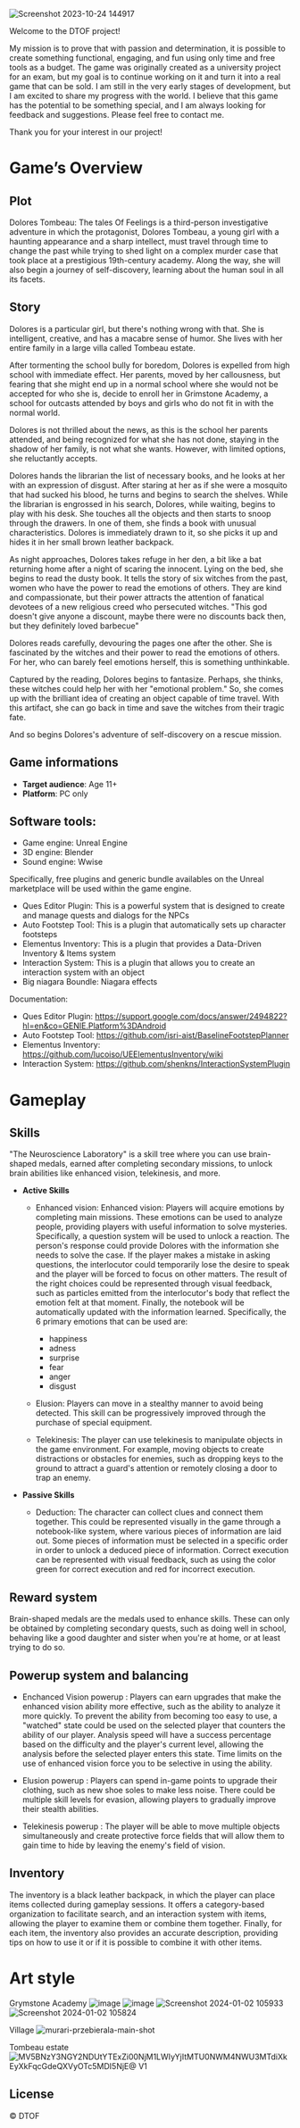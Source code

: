 ![Screenshot 2023-10-24 144917](https://github.com/HashMall0w/DTOF/assets/78042460/92422e66-d812-483e-8d59-f24c122af3f4)

Welcome to the DTOF project!

My mission is to prove that with passion and determination, it is possible to create something functional, engaging, and fun using only time and free tools as a budget.
The game was originally created as a university project for an exam, but my goal is to continue working on it and turn it into a real game that can be sold.
I am still in the very early stages of development, but I am excited to share my progress with the world.
I believe that this game has the potential to be something special, and I am always looking for feedback and suggestions. Please feel free to contact me.

Thank you for your interest in our project!

# Game’s Overview

## Plot
Dolores Tombeau: The tales Of Feelings is a third-person investigative adventure in which the protagonist, Dolores Tombeau, a young girl with a haunting appearance and a sharp intellect, must travel through time to change the past while trying to shed light on a complex murder case that took place at a prestigious 19th-century academy. Along the way, she will also begin a journey of self-discovery, learning about the human soul in all its facets.

## Story
Dolores is a particular girl, but there's nothing wrong with that. She is intelligent, creative, and has a macabre sense of humor. She lives with her entire family in a large villa called Tombeau estate.

After tormenting the school bully for boredom, Dolores is expelled from high school with immediate effect. Her parents, moved by her callousness, but fearing that she might end up in a normal school where she would not be accepted for who she is, decide to enroll her in Grimstone Academy, a school for outcasts attended by boys and girls who do not fit in with the normal world.

Dolores is not thrilled about the news, as this is the school her parents attended, and being recognized for what she has not done, staying in the shadow of her family, is not what she wants. However, with limited options, she reluctantly accepts.

Dolores hands the librarian the list of necessary books, and he looks at her with an expression of disgust. After staring at her as if she were a mosquito that had sucked his blood, he turns and begins to search the shelves. While the librarian is engrossed in his search, Dolores, while waiting, begins to play with his desk. She touches all the objects and then starts to snoop through the drawers. In one of them, she finds a book with unusual characteristics. Dolores is immediately drawn to it, so she picks it up and hides it in her small brown leather backpack.

As night approaches, Dolores takes refuge in her den, a bit like a bat returning home after a night of scaring the innocent. Lying on the bed, she begins to read the dusty book. It tells the story of six witches from the past, women who have the power to read the emotions of others. They are kind and compassionate, but their power attracts the attention of fanatical devotees of a new religious creed who persecuted witches. "This god doesn't give anyone a discount, maybe there were no discounts back then, but they definitely loved barbecue"

Dolores reads carefully, devouring the pages one after the other. She is fascinated by the witches and their power to read the emotions of others. For her, who can barely feel emotions herself, this is something unthinkable.

Captured by the reading, Dolores begins to fantasize. Perhaps, she thinks, these witches could help her with her "emotional problem." So, she comes up with the brilliant idea of creating an object capable of time travel. With this artifact, she can go back in time and save the witches from their tragic fate.

And so begins Dolores's adventure of self-discovery on a rescue mission.

## Game informations

* **Target audience**: Age 11+
* **Platform**: PC only

## Software tools:

* Game engine: Unreal Engine
* 3D engine: Blender
* Sound engine: Wwise

Specifically, free plugins and generic bundle availables on the Unreal marketplace will be used within the game engine.

* Ques Editor Plugin: This is a powerful system that is designed to create and manage quests and dialogs for the NPCs
* Auto Footstep Tool: This is a plugin that automatically sets up character footsteps
* Elementus Inventory: This is a plugin that provides a Data-Driven Inventory & Items system
* Interaction System: This is a plugin that allows you to create an interaction system with an object
* Big niagara Boundle: Niagara effects

Documentation:
* Ques Editor Plugin: https://support.google.com/docs/answer/2494822?hl=en&co=GENIE.Platform%3DAndroid
* Auto Footstep Tool: https://github.com/isri-aist/BaselineFootstepPlanner
* Elementus Inventory: https://github.com/lucoiso/UEElementusInventory/wiki
* Interaction System: https://github.com/shenkns/InteractionSystemPlugin
 
# Gameplay

## Skills

"The Neuroscience Laboratory" is a skill tree where you can use brain-shaped medals, earned after completing secondary missions, to unlock brain abilities like enhanced vision, telekinesis, and more.

* **Active Skills**
  * Enhanced vision: Enhanced vision: Players will acquire emotions by completing main missions. These emotions can be used to analyze people, providing players with useful information to solve mysteries.
    Specifically, a question system will be used to unlock a reaction. The person's response could provide Dolores with the information she needs to solve the case. If the player makes a mistake in asking questions, the interlocutor could temporarily lose the desire to speak and the player will be forced to focus on other matters.
    The result of the right choices could be represented through visual feedback, such as particles emitted from the interlocutor's body that reflect the emotion felt at that moment. Finally, the notebook will be automatically updated with the information learned.
    Specifically, the 6 primary emotions that can be used are:
     * happiness
     * adness
     * surprise
     * fear
     * anger
     * disgust

  * Elusion: Players can move in a stealthy manner to avoid being detected. This skill can be progressively improved through the purchase of special equipment.
  
  * Telekinesis: The player can use telekinesis to manipulate objects in the game environment. For example, moving objects to create distractions or obstacles for enemies, such as dropping keys to the ground to attract a guard's attention or remotely closing a door to trap an enemy.

* **Passive Skills**
  * Deduction: The character can collect clues and connect them together. This could be represented visually in the game through a notebook-like system, where various pieces of information are laid out. Some pieces of information must be selected in a specific order in order to unlock a deduced piece of information. Correct execution can be represented with visual feedback, such as using the color green for correct execution and red for incorrect execution.

## Reward system
Brain-shaped medals are the medals used to enhance skills. These can only be obtained by completing secondary quests, such as doing well in school, behaving like a good daughter and sister when you're at home, or at least trying to do so.

## Powerup system and balancing

* Enchanced Vision powerup : Players can earn upgrades that make the enhanced vision ability more effective, such as the ability to analyze it more quickly. To prevent the ability from becoming too easy to use, a "watched" state could be used on the selected player that counters the ability of our player. Analysis speed will have a success percentage based on the difficulty and the player's current level, allowing the analysis before the selected player enters this state.
Time limits on the use of enhanced vision force you to be selective in using the ability.
  
* Elusion powerup : Players can spend in-game points to upgrade their clothing, such as new shoe soles to make less noise. There could be multiple skill levels for evasion, allowing players to gradually improve their stealth abilities.

* Telekinesis powerup : The player will be able to move multiple objects simultaneously and create protective force fields that will allow them to gain time to hide by leaving the enemy's field of vision.

## Inventory

The inventory is a black leather backpack, in which the player can place items collected during gameplay sessions. It offers a category-based organization to facilitate search, and an interaction system with items, allowing the player to examine them or combine them together. Finally, for each item, the inventory also provides an accurate description, providing tips on how to use it or if it is possible to combine it with other items.

# Art style
Grymstone Academy
![image](https://github.com/AlexMarsico/DTOF/assets/78042460/4582450b-d6be-4b66-b160-cd7d89790d80)
![image](https://github.com/AlexMarsico/DTOF/assets/78042460/59538d00-e119-446f-a705-ad987b4ca814)
![Screenshot 2024-01-02 105933](https://github.com/AlexMarsico/DTOF/assets/78042460/5951c4d9-fcbc-4adf-912c-3bfec707a40b)
![Screenshot 2024-01-02 105824](https://github.com/AlexMarsico/DTOF/assets/78042460/fb2d759b-5378-4f44-bd3d-da67395cef54)


Village
![murari-przebierala-main-shot](https://github.com/AlexMarsico/DTOF/assets/78042460/41c3b8a4-7e54-4f37-8368-4923371ba0ca)


Tombeau estate
![MV5BNzY3NGY2NDUtYTExZi00NjM1LWIyYjItMTU0NWM4NWU3MTdiXkEyXkFqcGdeQXVyOTc5MDI5NjE@ _V1_](https://github.com/AlexMarsico/DTOF/assets/78042460/4336b1ca-b645-4fbb-aed0-b880f15c78b4)







## License
© DTOF
